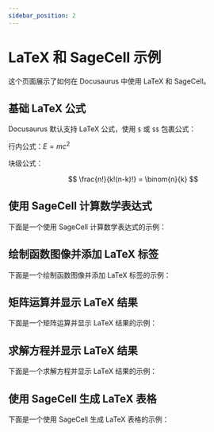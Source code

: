 ```yaml
---
sidebar_position: 2
---
```


# LaTeX 和 SageCell 示例

这个页面展示了如何在 Docusaurus 中使用 LaTeX 和 SageCell。

## 基础 LaTeX 公式

Docusaurus 默认支持 LaTeX 公式，使用 `$` 或 `$$` 包裹公式：

行内公式：$E = mc^2$

块级公式：

$$
\frac{n!}{k!(n-k)!} = \binom{n}{k}
$$

## 使用 SageCell 计算数学表达式

下面是一个使用 SageCell 计算数学表达式的示例：

<SageCell code="latex(integral(x^2, x, 0, 1))" />

## 绘制函数图像并添加 LaTeX 标签

下面是一个绘制函数图像并添加 LaTeX 标签的示例：

<SageCell code="var('x')
f = sin(x)
p = plot(f, (x, -2*pi, 2*pi))
p.set_axes_range(ymin=-1.5, ymax=1.5)
p.axes_labels(['$x$', '$\\sin(x)$'])
p.show()" />

## 矩阵运算并显示 LaTeX 结果

下面是一个矩阵运算并显示 LaTeX 结果的示例：

<SageCell code="A = matrix([[1, 2], [3, 4]])
B = matrix([[5, 6], [7, 8]])
C = A * B
latex(C)" />

## 求解方程并显示 LaTeX 结果

下面是一个求解方程并显示 LaTeX 结果的示例：

<SageCell code="var('x')
eq = x^2 + 2*x + 1 == 0
sol = solve(eq, x)
latex(sol)" />

## 使用 SageCell 生成 LaTeX 表格

下面是一个使用 SageCell 生成 LaTeX 表格的示例：

<SageCell code="data = [[1, 2, 3], [4, 5, 6], [7, 8, 9]]
latex.table(data, header_row=['A', 'B', 'C'], header_column=['Row 1', 'Row 2', 'Row 3'])" />